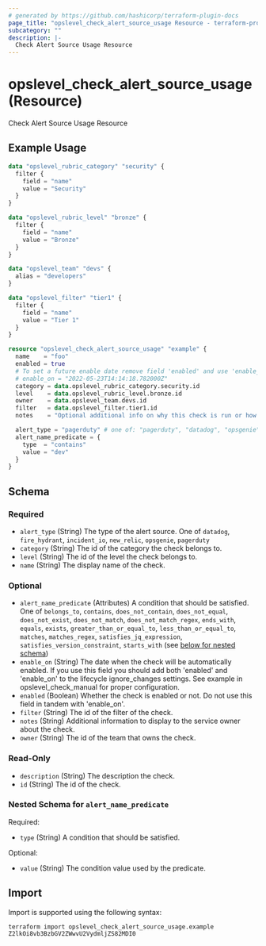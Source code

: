 ```yaml
---
# generated by https://github.com/hashicorp/terraform-plugin-docs
page_title: "opslevel_check_alert_source_usage Resource - terraform-provider-opslevel"
subcategory: ""
description: |-
  Check Alert Source Usage Resource
---
```


# opslevel_check_alert_source_usage (Resource)

Check Alert Source Usage Resource

## Example Usage

```terraform
data "opslevel_rubric_category" "security" {
  filter {
    field = "name"
    value = "Security"
  }
}

data "opslevel_rubric_level" "bronze" {
  filter {
    field = "name"
    value = "Bronze"
  }
}

data "opslevel_team" "devs" {
  alias = "developers"
}

data "opslevel_filter" "tier1" {
  filter {
    field = "name"
    value = "Tier 1"
  }
}

resource "opslevel_check_alert_source_usage" "example" {
  name    = "foo"
  enabled = true
  # To set a future enable date remove field 'enabled' and use 'enable_on'
  # enable_on = "2022-05-23T14:14:18.782000Z"
  category = data.opslevel_rubric_category.security.id
  level    = data.opslevel_rubric_level.bronze.id
  owner    = data.opslevel_team.devs.id
  filter   = data.opslevel_filter.tier1.id
  notes    = "Optional additional info on why this check is run or how to fix it"

  alert_type = "pagerduty" # one of: "pagerduty", "datadog", "opsgenie"
  alert_name_predicate = {
    type  = "contains"
    value = "dev"
  }
}
```

<!-- schema generated by tfplugindocs -->
## Schema

### Required

- `alert_type` (String) The type of the alert source. One of `datadog`, `fire_hydrant`, `incident_io`, `new_relic`, `opsgenie`, `pagerduty`
- `category` (String) The id of the category the check belongs to.
- `level` (String) The id of the level the check belongs to.
- `name` (String) The display name of the check.

### Optional

- `alert_name_predicate` (Attributes) A condition that should be satisfied. One of `belongs_to`, `contains`, `does_not_contain`, `does_not_equal`, `does_not_exist`, `does_not_match`, `does_not_match_regex`, `ends_with`, `equals`, `exists`, `greater_than_or_equal_to`, `less_than_or_equal_to`, `matches`, `matches_regex`, `satisfies_jq_expression`, `satisfies_version_constraint`, `starts_with` (see [below for nested schema](#nestedatt--alert_name_predicate))
- `enable_on` (String) The date when the check will be automatically enabled.
 If you use this field you should add both 'enabled' and 'enable_on' to the lifecycle ignore_changes settings.
 See example in opslevel_check_manual for proper configuration.
- `enabled` (Boolean) Whether the check is enabled or not.  Do not use this field in tandem with 'enable_on'.
- `filter` (String) The id of the filter of the check.
- `notes` (String) Additional information to display to the service owner about the check.
- `owner` (String) The id of the team that owns the check.

### Read-Only

- `description` (String) The description the check.
- `id` (String) The id of the check.

<a id="nestedatt--alert_name_predicate"></a>
### Nested Schema for `alert_name_predicate`

Required:

- `type` (String) A condition that should be satisfied.

Optional:

- `value` (String) The condition value used by the predicate.

## Import

Import is supported using the following syntax:

```shell
terraform import opslevel_check_alert_source_usage.example Z2lkOi8vb3BzbGV2ZWwvU2VydmljZS82MDI0
```
